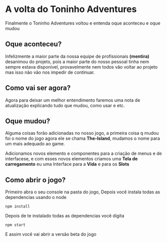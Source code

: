 # A volta do Toninho Adventures
Finalmente o Toninho Adventures voltou e entenda oque aconteceu e oque mudou

## Oque aconteceu?

Infelizmente a maior parte da nossa equipe de profissionais **(mentira)** desanimou do projeto, pois a maior parte do nosso pessoal tinha nem sempre estava disponivel, provavelmente nem todos vão voltar ao projeto mas isso não vão nos impedir de continuar.

## Como vai ser agora?
Agora para deixar um melhor entendimento faremos uma nota de atualização explicando tudo que mudou, como usar e etc.

## Oque mudou?
Alguma coisas forão adicionadas no nosso jogo, a primeira coisa q mudou foi o nome do jogo agora ele se chama **The-Island**, mudamos o nome para um mais adequado ao game.

Adicionamos novos elemento e componentes para a criação de menus e de interfacese, e com esses novos elementos criamos uma **Tela de carregamento** eu uma Interface para a **Vida** e para os **Slots**

## Como abrir o jogo?
Primeiro abra o seu console na pasta do jogo, Depois você instala todas as dependencias usando o node

~~~node
npm install
~~~

Depois de te instalado todas as dependencias você digita

~~~node
npm start
~~~

E assim você vai abrir a versão beta do jogo